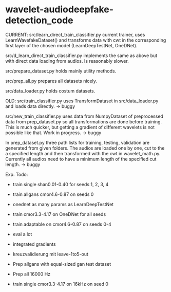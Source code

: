 # wavelet-audiodeepfake-detection_code

CURRENT:
src/learn_direct_train_classifier.py current trainer, uses LearnWavefakeDataset() and transforms
data with cwt in the corresponding first layer of the chosen model (LearnDeepTestNet, OneDNet).

src/d_learn_direct_train_classifier.py implements the same as above but with direct data loading
from audios. Is reasonably slower.

src/prepare_dataset.py holds mainly utility methods.

src/prep_all.py prepares all datasets nicely.

src/data_loader.py holds costum datasets.

OLD:
src/train_classifier.py uses TransformDataset in src/data_loader.py and loads data directly.
-> buggy

src/new_train_classifier.py uses data from NumpyDataset of preprocessed data from prep_dataset.py
so all transformations are done before training. This is much quicker, but getting a gradient 
of different wavelets is not possible like that. Work in progress.
-> buggy

In prep_dataset.py three path lists for training, testing, validation are generated from given
folders. The audios are loaded one by one, cut to the a specified length and then transformed
with the cwt in wavelet_math.py. Currently all audios need to have a minimum length of the
specified cut length.
-> buggy


Exp. Todo:
- train single shan0.01-0.40 for seeds 1, 2, 3, 4
- train allgans cmor4.6-0.87 on seeds 0

- onednet as many params as LearnDeepTestNet
- train cmor3.3-4.17 on OneDNet for all seeds

- train adaptable on cmor4.6-0.87 on seeds 0-4

- eval a lot

- integrated gradients

- kreuzvalidierung mit leave-1to5-out

- Prep allgans with equal-sized gan test dataset
- Prep all 16000 Hz
- train single cmor3.3-4.17 on 16kHz on seed 0